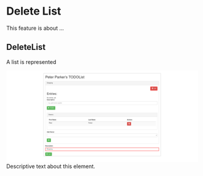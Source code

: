 # Delete List

This feature is about ...

## DeleteList

A list is represented 

![ListSectionhighlighted_](./ListSectionhighlighted_.png)
Descriptive text about this element.



